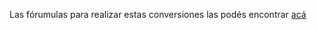 Las fórumulas para realizar estas conversiones las podés encontrar 
[acá](https://www.rapidtables.com/convert/temperature/fahrenheit-to-celsius.html)